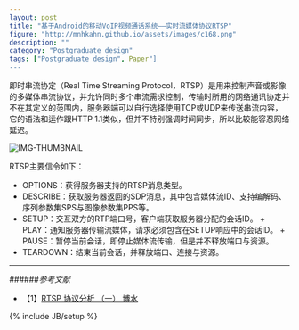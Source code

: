 ```yaml
---
layout: post
title: "基于Android的移动VoIP视频通话系统——实时流媒体协议RTSP"
figure: "http://mnhkahn.github.io/assets/images/c168.png"
description: ""
category: "Postgraduate design"
tags: ["Postgraduate design", Paper"]
---
```


即时串流协定（Real Time Streaming Protocol，RTSP）是用来控制声音或影像的多媒体串流协议，并允许同时多个串流需求控制，传输时所用的网络通讯协定并不在其定义的范围内，服务器端可以自行选择使用TCP或UDP来传送串流内容，它的语法和运作跟HTTP 1.1类似，但并不特别强调时间同步，所以比较能容忍网络延迟。

![IMG-THUMBNAIL](http://cyeam.qiniudn.com/rtsp.jpg)

RTSP主要信令如下：

+ OPTIONS：获得服务器支持的RTSP消息类型。
+ DESCRIBE：获取服务器返回的SDP消息，其中包含媒体流ID、支持编解码、序列参数集SPS与图像参数集PPS等。
+ SETUP：交互双方的RTP端口号，客户端获取服务器分配的会话ID。
+　PLAY：通知服务器传输流媒体，请求必须包含在SETUP响应中的会话ID。
+　PAUSE：暂停当前会话，即停止媒体流传输，但是并不释放端口与资源。
+ TEARDOWN：结束当前会话，并释放端口、连接与资源。

---
######*参考文献*
+ 【1】[RTSP 协议分析 （一） 博水](http://www.cnblogs.com/qingquan/archive/2011/07/14/2106834.html)


{% include JB/setup %}